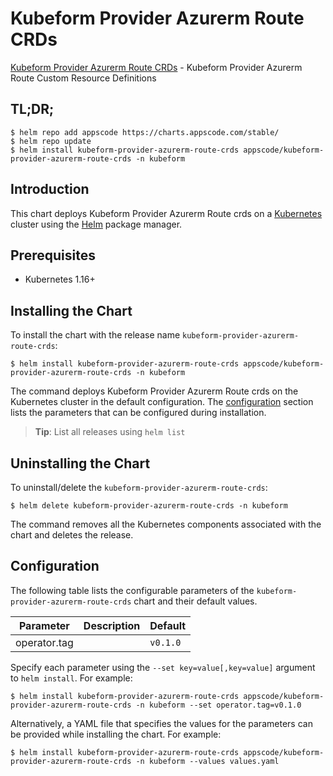 # Kubeform Provider Azurerm Route CRDs

[Kubeform Provider Azurerm Route CRDs](https://github.com/kubeform) - Kubeform Provider Azurerm Route Custom Resource Definitions

## TL;DR;

```console
$ helm repo add appscode https://charts.appscode.com/stable/
$ helm repo update
$ helm install kubeform-provider-azurerm-route-crds appscode/kubeform-provider-azurerm-route-crds -n kubeform
```

## Introduction

This chart deploys Kubeform Provider Azurerm Route crds on a [Kubernetes](http://kubernetes.io) cluster using the [Helm](https://helm.sh) package manager.

## Prerequisites

- Kubernetes 1.16+

## Installing the Chart

To install the chart with the release name `kubeform-provider-azurerm-route-crds`:

```console
$ helm install kubeform-provider-azurerm-route-crds appscode/kubeform-provider-azurerm-route-crds -n kubeform
```

The command deploys Kubeform Provider Azurerm Route crds on the Kubernetes cluster in the default configuration. The [configuration](#configuration) section lists the parameters that can be configured during installation.

> **Tip**: List all releases using `helm list`

## Uninstalling the Chart

To uninstall/delete the `kubeform-provider-azurerm-route-crds`:

```console
$ helm delete kubeform-provider-azurerm-route-crds -n kubeform
```

The command removes all the Kubernetes components associated with the chart and deletes the release.

## Configuration

The following table lists the configurable parameters of the `kubeform-provider-azurerm-route-crds` chart and their default values.

|  Parameter   | Description | Default  |
|--------------|-------------|----------|
| operator.tag |             | `v0.1.0` |


Specify each parameter using the `--set key=value[,key=value]` argument to `helm install`. For example:

```console
$ helm install kubeform-provider-azurerm-route-crds appscode/kubeform-provider-azurerm-route-crds -n kubeform --set operator.tag=v0.1.0
```

Alternatively, a YAML file that specifies the values for the parameters can be provided while
installing the chart. For example:

```console
$ helm install kubeform-provider-azurerm-route-crds appscode/kubeform-provider-azurerm-route-crds -n kubeform --values values.yaml
```
